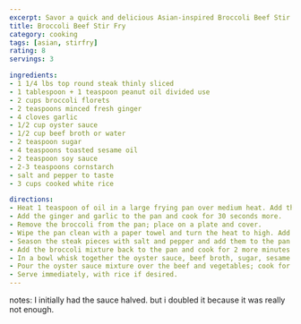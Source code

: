```yaml
---
excerpt: Savor a quick and delicious Asian-inspired Broccoli Beef Stir Fry, bursting with tender steak, fresh broccoli, and flavorful sauce.
title: Broccoli Beef Stir Fry
category: cooking
tags: [asian, stirfry]
rating: 8
servings: 3

ingredients:
- 1 1/4 lbs top round steak thinly sliced
- 1 tablespoon + 1 teaspoon peanut oil divided use
- 2 cups broccoli florets
- 2 teaspoons minced fresh ginger
- 4 cloves garlic
- 1/2 cup oyster sauce
- 1/2 cup beef broth or water
- 2 teaspoon sugar
- 4 teaspoons toasted sesame oil
- 2 teaspoon soy sauce
- 2-3 teaspoons cornstarch
- salt and pepper to taste
- 3 cups cooked white rice

directions:
- Heat 1 teaspoon of oil in a large frying pan over medium heat. Add the broccoli and cook for approximately 4 minutes or until tender.
- Add the ginger and garlic to the pan and cook for 30 seconds more.
- Remove the broccoli from the pan; place on a plate and cover.
- Wipe the pan clean with a paper towel and turn the heat to high. Add the remaining tablespoon of oil.
- Season the steak pieces with salt and pepper and add them to the pan in a single layer - you may need to do this step in batches. Cook for 3-4 minutes on each side until browned and cooked through.
- Add the broccoli mixture back to the pan and cook for 2 more minutes or until warmed through.
- In a bowl whisk together the oyster sauce, beef broth, sugar, sesame oil and soy sauce. In a small bowl mix the cornstarch with a tablespoon of cold water.
- Pour the oyster sauce mixture over the beef and vegetables; cook for 30 seconds. Add the cornstarch and bring to a boil; cook for 1 more minute or until sauce has just started to thicken.
- Serve immediately, with rice if desired.
---
```


notes: I initially had the sauce halved. but i doubled it because it was really not enough.